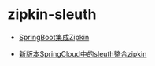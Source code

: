 # zipkin-sleuth

+ [SpringBoot集成Zipkin](SpringBoot集成Zipkin.md)

+ [新版本SpringCloud中的sleuth整合zipkin](新版本SpringCloud中的sleuth整合zipkin.md)
